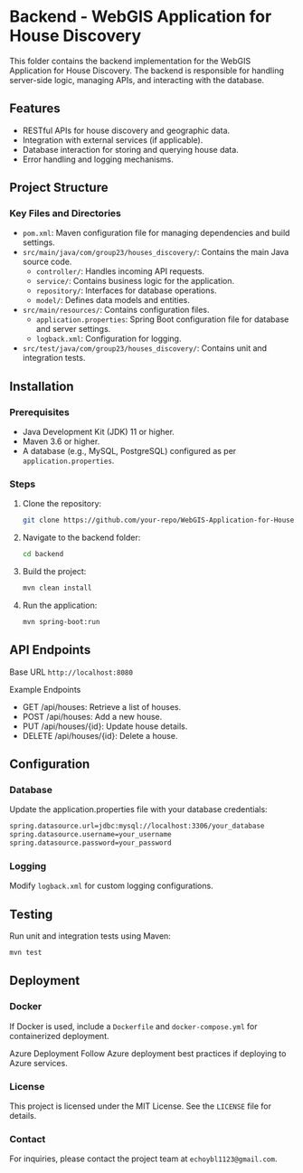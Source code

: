 # Backend - WebGIS Application for House Discovery

This folder contains the backend implementation for the WebGIS Application for House Discovery. The backend is responsible for handling server-side logic, managing APIs, and interacting with the database.

## Features

- RESTful APIs for house discovery and geographic data.
- Integration with external services (if applicable).
- Database interaction for storing and querying house data.
- Error handling and logging mechanisms.

## Project Structure

### Key Files and Directories

- `pom.xml`: Maven configuration file for managing dependencies and build settings.
- `src/main/java/com/group23/houses_discovery/`: Contains the main Java source code.
  - `controller/`: Handles incoming API requests.
  - `service/`: Contains business logic for the application.
  - `repository/`: Interfaces for database operations.
  - `model/`: Defines data models and entities.
- `src/main/resources/`: Contains configuration files.
  - `application.properties`: Spring Boot configuration file for database and server settings.
  - `logback.xml`: Configuration for logging.
- `src/test/java/com/group23/houses_discovery/`: Contains unit and integration tests.

## Installation

### Prerequisites

- Java Development Kit (JDK) 11 or higher.
- Maven 3.6 or higher.
- A database (e.g., MySQL, PostgreSQL) configured as per `application.properties`.

### Steps

1. Clone the repository:

   ```sh
   git clone https://github.com/your-repo/WebGIS-Application-for-House-Discovery.git
   ```

2. Navigate to the backend folder:

   ```sh
   cd backend
   ```

3. Build the project:

   ```sh
   mvn clean install
   ```

4. Run the application:

   ```sh
   mvn spring-boot:run
   ```

## API Endpoints

Base URL
`http://localhost:8080`

Example Endpoints

- GET /api/houses: Retrieve a list of houses.
- POST /api/houses: Add a new house.
- PUT /api/houses/{id}: Update house details.
- DELETE /api/houses/{id}: Delete a house.

## Configuration

### Database

Update the application.properties file with your database credentials:

```sh
spring.datasource.url=jdbc:mysql://localhost:3306/your_database
spring.datasource.username=your_username
spring.datasource.password=your_password
```

### Logging

Modify `logback.xml` for custom logging configurations.

## Testing

Run unit and integration tests using Maven:

```sh
mvn test
```

## Deployment

### Docker

If Docker is used, include a `Dockerfile` and `docker-compose.yml` for containerized deployment.

Azure Deployment
Follow Azure deployment best practices if deploying to Azure services.

### License

This project is licensed under the MIT License. See the `LICENSE` file for details.

### Contact

For inquiries, please contact the project team at `echoybl1123@gmail.com`.
